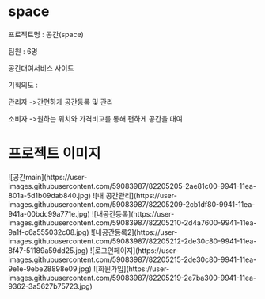 
 <h1>space</h1>
 
프로젝트명 : 공간(space)

팀원 :  6명

공간대여서비스 사이트

기획의도 :

관리자 ->간편하게 공간등록 및 관리

소비자 ->원하는 위치와 가격비교를 통해 편하게 공간을 대여

<h1>프로젝트 이미지</h1>
![공간main](https://user-images.githubusercontent.com/59083987/82205205-2ae81c00-9941-11ea-801a-5d1b09dab840.jpg)
![내 공간관리](https://user-images.githubusercontent.com/59083987/82205209-2cb1df80-9941-11ea-941a-00bdc99a771e.jpg)
![내공간등록](https://user-images.githubusercontent.com/59083987/82205210-2d4a7600-9941-11ea-9a1f-c6a555032c08.jpg)
![내공간등록2](https://user-images.githubusercontent.com/59083987/82205212-2de30c80-9941-11ea-8f47-51189a59dd25.jpg)
![로그인페이지](https://user-images.githubusercontent.com/59083987/82205215-2de30c80-9941-11ea-9e1e-9ebe28898e09.jpg)
![회원가입](https://user-images.githubusercontent.com/59083987/82205219-2e7ba300-9941-11ea-9362-3a5627b75723.jpg)










